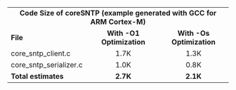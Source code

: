<table>
    <tr>
        <td colspan="3"><center><b>Code Size of coreSNTP (example generated with GCC for ARM Cortex-M)</b></center></td>
    </tr>
    <tr>
        <td><b>File</b></td>
        <td><b><center>With -O1 Optimization</center></b></td>
        <td><b><center>With -Os Optimization</center></b></td>
    </tr>
    <tr>
        <td>core_sntp_client.c</td>
        <td><center>1.7K</center></td>
        <td><center>1.3K</center></td>
    </tr>
    <tr>
        <td>core_sntp_serializer.c</td>
        <td><center>1.0K</center></td>
        <td><center>0.8K</center></td>
    </tr>
    <tr>
        <td><b>Total estimates</b></td>
        <td><b><center>2.7K</center></b></td>
        <td><b><center>2.1K</center></b></td>
    </tr>
</table>
